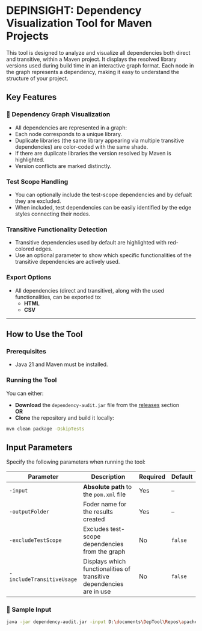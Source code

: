 # DEPINSIGHT: Dependency Visualization Tool for Maven Projects

This tool is designed to analyze and visualize all dependencies both direct and transitive, within a Maven project. It displays the resolved library versions used during build time in an interactive graph format. Each node in the graph represents a dependency, making it easy to understand the structure of your project.

## Key Features

### 📌 Dependency Graph Visualization
- All dependencies are represented in a graph:
- Each node corresponds to a unique library.
- Duplicate libraries (the same library appearing via multiple transitive dependencies) are color-coded with the same shade.
- If there are duplicate libraries the version resolved by Maven is highlighted.
- Version conflicts are marked distinctly.

### Test Scope Handling
- You can optionally include the test-scope dependencies and by defualt they are excluded.
- When included, test dependencies can be easily identified by the edge styles connecting their nodes.

### Transitive Functionality Detection
- Transitive dependencies used by default are highlighted with red-colored edges.
- Use an optional parameter to show which specific functionalities of the transitive dependencies are actively used.

### Export Options
- All dependencies (direct and transitive), along with the used functionalities, can be exported to:
  - **HTML**
  - **CSV**

---

## How to Use the Tool

### Prerequisites
- Java 21 and Maven must be installed.

### Running the Tool
You can either:
- **Download** the `dependency-audit.jar` file from the [releases](#) section  
**OR**
- **Clone** the repository and build it locally:

```bash
mvn clean package -DskipTests
```
## Input Parameters

Specify the following parameters when running the tool:

| Parameter              | Description                                                              | Required | Default |
|------------------------|--------------------------------------------------------------------------|----------|---------|
| `-input`                  | **Absolute path** to the `pom.xml` file                                  | Yes   | –       |
| `-outputFolder`           | Foder name for the results created                                       | Yes   | –       |
| `-excludeTestScope`       | Excludes test-scope dependencies from the graph                          | No    | `false` |
| `-includeTransitiveUsage` | Displays which functionalities of transitive dependencies are in use     | No    | `false` |

### 📘 Sample Input

```bash
java -jar dependency-audit.jar -input D:\documents\DepTool\Repos\apache_dubbo\dubbo-remoting\dubbo-remoting-api\pom.xml -outputFolder Results -excludeTestScope true -includeTransitiveUsage true
```
